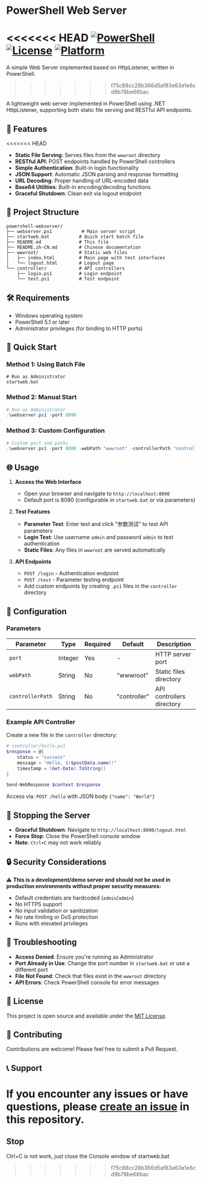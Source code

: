 # PowerShell Web Server

<<<<<<< HEAD
[![PowerShell](https://img.shields.io/badge/PowerShell-5.1%2B-blue.svg)](https://github.com/PowerShell/PowerShell)
[![License](https://img.shields.io/badge/License-MIT-green.svg)](LICENSE)
[![Platform](https://img.shields.io/badge/Platform-Windows-lightgrey.svg)](https://www.microsoft.com/windows)
=======
A simple Web Server implemented based on HttpListener, written in PowerShell.
>>>>>>> f75c88cc28b366d5af83e63e1e6cd9b78be66bac

A lightweight web server implemented in PowerShell using .NET HttpListener, supporting both static file serving and RESTful API endpoints.

## 🚀 Features

<<<<<<< HEAD
- **Static File Serving**: Serves files from the `wwwroot` directory
- **RESTful API**: POST endpoints handled by PowerShell controllers
- **Simple Authentication**: Built-in login functionality
- **JSON Support**: Automatic JSON parsing and response formatting
- **URL Decoding**: Proper handling of URL-encoded data
- **Base64 Utilities**: Built-in encoding/decoding functions
- **Graceful Shutdown**: Clean exit via logout endpoint

## 📁 Project Structure

```
powershell-webserver/
├── webserver.ps1           # Main server script
├── startweb.bat           # Quick start batch file
├── README.md              # This file
├── README.zh-CN.md        # Chinese documentation
├── wwwroot/               # Static web files
│   ├── index.html         # Main page with test interfaces
│   └── logout.html        # Logout page
└── controller/            # API controllers
    ├── login.ps1          # Login endpoint
    └── test.ps1           # Test endpoint
```

## 🛠️ Requirements

- Windows operating system
- PowerShell 5.1 or later
- Administrator privileges (for binding to HTTP ports)

## 🚀 Quick Start

### Method 1: Using Batch File
```batch
# Run as Administrator
startweb.bat
```

### Method 2: Manual Start
```powershell
# Run as Administrator
.\webserver.ps1 -port 8090
```

### Method 3: Custom Configuration
```powershell
# Custom port and paths
.\webserver.ps1 -port 8080 -webPath "wwwroot" -controllerPath "controller"
```

## 🌐 Usage

1. **Access the Web Interface**
   - Open your browser and navigate to `http://localhost:8090`
   - Default port is 8090 (configurable in `startweb.bat` or via parameters)

2. **Test Features**
   - **Parameter Test**: Enter text and click "参数测试" to test API parameters
   - **Login Test**: Use username `admin` and password `admin` to test authentication
   - **Static Files**: Any files in `wwwroot` are served automatically

3. **API Endpoints**
   - `POST /login` - Authentication endpoint
   - `POST /test` - Parameter testing endpoint
   - Add custom endpoints by creating `.ps1` files in the `controller` directory

## 🔧 Configuration

### Parameters

| Parameter | Type | Required | Default | Description |
|-----------|------|----------|---------|-------------|
| `port` | Integer | Yes | - | HTTP server port |
| `webPath` | String | No | "wwwroot" | Static files directory |
| `controllerPath` | String | No | "controller" | API controllers directory |

### Example API Controller

Create a new file in the `controller` directory:

```powershell
# controller/hello.ps1
$response = @{
    status = "success"
    message = "Hello, $($postData.name)!"
    timestamp = (Get-Date).ToString()
}

Send-WebResponse $context $response
```

Access via: `POST /hello` with JSON body `{"name": "World"}`

## 🛑 Stopping the Server

- **Graceful Shutdown**: Navigate to `http://localhost:8090/logout.html`
- **Force Stop**: Close the PowerShell console window
- **Note**: `Ctrl+C` may not work reliably

## 🔒 Security Considerations

⚠️ **This is a development/demo server and should not be used in production environments without proper security measures:**

- Default credentials are hardcoded (`admin`/`admin`)
- No HTTPS support
- No input validation or sanitization
- No rate limiting or DoS protection
- Runs with elevated privileges

## 🐛 Troubleshooting

- **Access Denied**: Ensure you're running as Administrator
- **Port Already in Use**: Change the port number in `startweb.bat` or use a different port
- **File Not Found**: Check that files exist in the `wwwroot` directory
- **API Errors**: Check PowerShell console for error messages

## 📝 License

This project is open source and available under the [MIT License](LICENSE).

## 🤝 Contributing

Contributions are welcome! Please feel free to submit a Pull Request.

## 📞 Support

If you encounter any issues or have questions, please [create an issue](../../issues) in this repository.
=======
## Stop
Ctrl+C is not work, just close the Console window of startweb.bat
>>>>>>> f75c88cc28b366d5af83e63e1e6cd9b78be66bac

